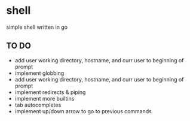 # shell
simple shell written in go

## TO DO
- add user working directory, hostname, and curr user to beginning of prompt
- implement globbing
- add user working directory, hostname, and curr user to beginning of prompt
- implement redirects & piping
- implement more builtins
- tab autocompletes
- implement up/down arrow to go to previous commands
